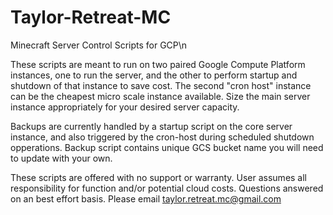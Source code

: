 # Taylor-Retreat-MC
Minecraft Server Control Scripts for GCP\n

These scripts are meant to run on two paired Google Compute Platform instances, one to run the server, and the other to perform startup and shutdown of that instance to save cost.  The second "cron host" instance can be the cheapest micro scale instance available.  Size the main server instance appropriately for your desired server capacity.  

Backups are currently handled by a startup script on the core server instance, and also triggered by the cron-host during scheduled shutdown opperations. Backup script contains unique GCS bucket name you will need to update with your own.

These scripts are offered with no support or warranty.  User assumes all responsibility for function and/or potential cloud costs.
Questions answered on an best effort basis.  Please email taylor.retreat.mc@gmail.com
